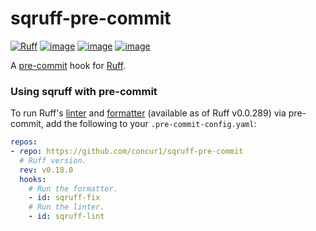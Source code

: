 # sqruff-pre-commit

[![Ruff](https://img.shields.io/endpoint?url=https://raw.githubusercontent.com/astral-sh/ruff/main/assets/badge/v2.json)](https://github.com/quarylabs/sqruff)
[![image](https://img.shields.io/pypi/v/sqruff/0.18.0.svg)](https://pypi.python.org/pypi/sqruff)
[![image](https://img.shields.io/pypi/l/sqruff/0.18.0.svg)](https://pypi.python.org/pypi/sqruff)
[![image](https://img.shields.io/pypi/pyversions/sqruff/0.18.0.svg)](https://pypi.python.org/pypi/sqruff)

A [pre-commit](https://pre-commit.com/) hook for [Ruff](https://github.com/quarylabs/sqruff).

### Using sqruff with pre-commit

To run Ruff's [linter](https://docs.astral.sh/ruff/linter) and [formatter](https://docs.astral.sh/ruff/formatter)
(available as of Ruff v0.0.289) via pre-commit, add the following to your `.pre-commit-config.yaml`:

```yaml
repos:
- repo: https://github.com/concur1/sqruff-pre-commit
  # Ruff version.
  rev: v0.18.0
  hooks:
    # Run the formatter.
    - id: sqruff-fix
    # Run the linter.
    - id: sqruff-lint
```

